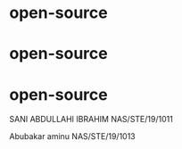 ﻿# open-source
# open-source
# open-source


SANI ABDULLAHI IBRAHIM NAS/STE/19/1011

Abubakar aminu NAS/STE/19/1013
